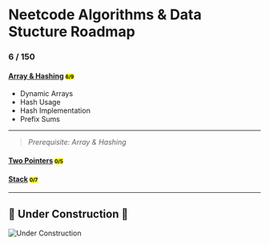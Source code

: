 # Neetcode Algorithms & Data Stucture Roadmap

### 6 / 150

#### [Array & Hashing](array&hashing/) <span style="font-size: 10px; color: black; background-color: yellow; "> 6/9

- Dynamic Arrays
- Hash Usage
- Hash Implementation
- Prefix Sums

---

> _Prerequisite: Array & Hashing_

#### [Two Pointers]() <span style="font-size: 10px; color: black; background-color: yellow; "> 0/5

#### [Stack]() <span style="font-size: 10px; color: black; background-color: yellow; "> 0/7

---

## 🚧 Under Construction 🚧

![Under Construction](https://img.shields.io/badge/status-under_construction-yellow)
